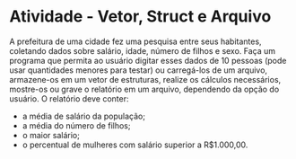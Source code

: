 # Atividade - Vetor, Struct e Arquivo
A prefeitura de uma cidade fez uma pesquisa entre seus habitantes, coletando dados sobre salário, idade, número de filhos e sexo.  Faça um programa que permita ao usuário digitar esses dados de 10 pessoas (pode usar quantidades menores para testar) ou carregá-los de um arquivo, armazene-os em um vetor de estruturas, realize os cálculos necessários, mostre-os ou grave o relatório em um arquivo, dependendo da opção do usuário. O relatório deve conter:
- a média de salário da população;
- a média do número de filhos;
- o maior salário;
- o percentual de mulheres com salário superior a R$1.000,00.
